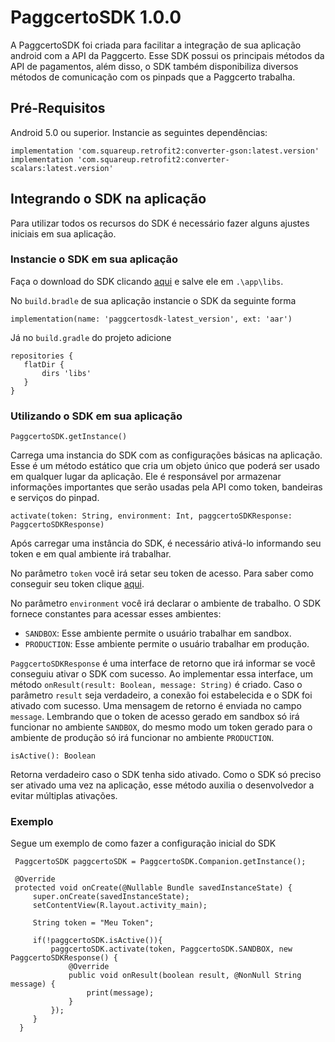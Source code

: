 # PaggcertoSDK 1.0.0

A PaggcertoSDK foi criada para facilitar a integração de sua aplicação android com a API da Paggcerto. Esse SDK possui os principais métodos da API de pagamentos, além disso, o SDK também disponibiliza diversos métodos de comunicação com os pinpads que a Paggcerto trabalha.

## Pré-Requisitos

Android 5.0 ou superior.
Instancie as seguintes dependências:
```
implementation 'com.squareup.retrofit2:converter-gson:latest.version'
implementation 'com.squareup.retrofit2:converter-scalars:latest.version'
```

## Integrando o SDK na aplicação

Para utilizar todos os recursos do SDK é necessário fazer alguns ajustes iniciais em sua aplicação.

### Instancie o SDK em sua aplicação

Faça o download do SDK clicando [aqui](https://github.com/paggcerto-sa/paggcerto-sdk-android/raw/master/paggcertosdk-1.0.0.aar) e salve ele em ```.\app\libs```.

No ```build.bradle``` de sua aplicação instancie o SDK da seguinte forma
```
implementation(name: 'paggcertosdk-latest_version', ext: 'aar')
```
Já no ```build.gradle``` do projeto adicione
```
repositories {
   flatDir {
       dirs 'libs'
   }
}
```

### Utilizando o SDK em sua aplicação

```PaggcertoSDK.getInstance()```

Carrega uma instancia do SDK com as configurações básicas na aplicação. 
Esse é um método estático que cria um objeto único que poderá ser usado em qualquer lugar da aplicação. 
Ele é responsável por armazenar informações importantes que serão usadas pela API como token, bandeiras e serviços do pinpad.

```activate(token: String, environment: Int, paggcertoSDKResponse: PaggcertoSDKResponse)```

Após carregar uma instância do SDK, é necessário ativá-lo informando seu token e em qual ambiente irá trabalhar. 

No parâmetro ```token``` você irá setar seu token de acesso.
Para saber como conseguir seu token clique [aqui](https://desenvolvedor.paggcerto.com.br/v2/account/).

No parâmetro ```environment``` você irá declarar o ambiente de trabalho. O SDK fornece constantes para acessar esses ambientes:

* ```SANDBOX```: Esse ambiente permite o usuário trabalhar em sandbox.
* ```PRODUCTION```: Esse ambiente permite o usuário trabalhar em produção.

```PaggcertoSDKResponse``` é uma interface de retorno que irá informar se você conseguiu ativar o SDK com sucesso. 
Ao implementar essa interface, um método ```onResult(result: Boolean, message: String)``` é criado. 
Caso o parâmetro ```result``` seja verdadeiro, a conexão foi estabelecida e o SDK foi ativado com sucesso. Uma mensagem de retorno é enviada no campo ```message```.
Lembrando que o token de acesso gerado em sandbox só irá funcionar no ambiente ```SANDBOX```, do mesmo modo um token gerado para o ambiente de produção só irá funcionar no ambiente ```PRODUCTION```.

```isActive(): Boolean```

Retorna verdadeiro caso o SDK tenha sido ativado. 
Como o SDK só preciso ser ativado uma vez na aplicação, esse método auxilia o desenvolvedor a evitar múltiplas ativações.


### Exemplo

Segue um exemplo de como fazer a configuração inicial do SDK

```
 PaggcertoSDK paggcertoSDK = PaggcertoSDK.Companion.getInstance();

 @Override
 protected void onCreate(@Nullable Bundle savedInstanceState) {
     super.onCreate(savedInstanceState);
     setContentView(R.layout.activity_main);

     String token = "Meu Token";

     if(!paggcertoSDK.isActive()){
         paggcertoSDK.activate(token, PaggcertoSDK.SANDBOX, new PaggcertoSDKResponse() {
             @Override
             public void onResult(boolean result, @NonNull String message) {
                 print(message);
             }
         });
     }
  }
```
